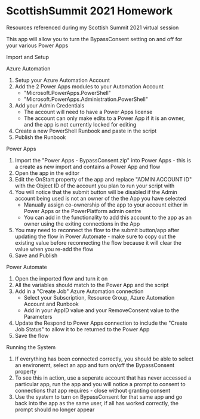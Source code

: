 # ScottishSummit 2021 Homework
Resources referenced during my Scottish Summit 2021 virtual session

This app will allow you to turn the BypassConsent setting on and off for your various Power Apps

Import and Setup

Azure Automation
1) Setup your Azure Automation Account
2) Add the 2 Power Apps modules to your Automation Account
    - "Microsoft.PowerApps.PowerShell"
    - "Microsoft.PowerApps.Administration.PowerShell"
3) Add your Admin Credentials
    - The account will need to have a Power Apps license
    - The account can only make edits to a Power App if it is an owner, and the app is not currently locked for editing
4) Create a new PowerShell Runbook and paste in the script
5) Publish the Runbook

Power Apps
1) Import the "Power Apps - BypassConsent.zip" into Power Apps - this is a create as new import and contains a Power App and flow
2) Open the app in the editor
3) Edit the OnStart property of the app and replace "ADMIN ACCOUNT ID" with the Object ID of the account you plan to run your script with
4) You will notice that the submit button will be disabled if the Admin account being used is not an owner of the the App you have selected
    - Manually assign co-ownership of the app to your account either in Power Apps or the PowerPlatform admin centre
    - You can add in the functionality to add this account to the app as an owner using the exiting connections in the App
5) You may need to reconnect the flow to the submit button/app after updating the flow in Power Automate -  make sure to copy out the existing value before reconnecting the flow because it will clear the value when you re-add the flow
6) Save and Publish
  
Power Automate
1) Open the imported flow and turn it on
2) All the variables should match to the Power App and the script
3) Add in a "Create Job" Azure Automation connection
    - Select your Subscription, Resource Group, Azure Automation Account and Runbook
    - Add in your AppID value and your RemoveConsent value to the Parameters
4) Update the Respond to Power Apps connection to include the "Create Job Status" to allow it to be returned to the Power App
5) Save the flow

Running the System
1) If everything has been connected correctly, you should be able to select an environemt, select an app and turn on/off the BypassConsent property
2) To see this in action, use a seperate account that has never accessed a particular app, run the app and you will notice a prompt to consent to connections that app requires - close without granting consent
3) Use the system to turn on BypassConsent for that same app and go back into the app as the same user, if all has worked correctly, the prompt should no longer appear



